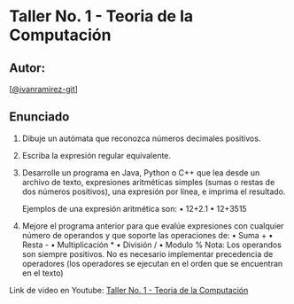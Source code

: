 # Taller No. 1 - Teoria de la Computación

## Autor: 
[[@ivanramirez-git](https://github.com/ivanramirez-git)]

## Enunciado

1. Dibuje un autómata que reconozca números decimales positivos. 

2. Escriba la expresión regular equivalente.

3. Desarrolle un programa en Java, Python o C++ que lea desde un archivo de texto, expresiones aritméticas simples (sumas o restas de dos números positivos), una expresión por línea, e imprima el resultado.

	Ejemplos de una expresión aritmética son:
    •   12+2.1
    •   12+3515
4. Mejore el programa anterior para que evalúe expresiones con cualquier número de operandos y que soporte las operaciones de:
    •	Suma +
    •	Resta -
    •	Multiplicación *
    •	División /
    •	Modulo %
    Nota: Los operandos son siempre positivos. No es necesario implementar precedencia de operadores (los operadores se ejecutan en el orden que se encuentran en el texto)

Link de video en Youtube: [Taller No. 1 - Teoria de la Computación](https://youtu.be/nMkZrYAqino)